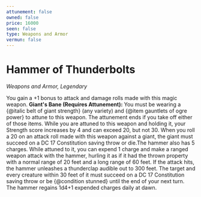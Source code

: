 ```yaml
---
attunement: false
owned: false
price: 16000
seen: false
type: Weapons and Armor
vermun: false
---
```

# Hammer of Thunderbolts

*Weapons and Armor, Legendary*

You gain a +1 bonus to attack and damage rolls made with this magic weapon. **Giant's Bane (Requires Attunement):** You must be wearing a {@italic belt of giant strength} (any variety) and {@item gauntlets of ogre power} to attune to this weapon. The attunement ends if you take off either of those items. While you are attuned to this weapon and holding it, your Strength score increases by 4 and can exceed 20, but not 30. When you roll a 20 on an attack roll made with this weapon against a giant, the giant must succeed on a DC 17 Constitution saving throw or die.The hammer also has 5 charges. While attuned to it, you can expend 1 charge and make a ranged weapon attack with the hammer, hurling it as if it had the thrown property with a normal range of 20 feet and a long range of 60 feet. If the attack hits, the hammer unleashes a thunderclap audible out to 300 feet. The target and every creature within 30 feet of it must succeed on a DC 17 Constitution saving throw or be {@condition stunned} until the end of your next turn. The hammer regains 1d4+1 expended charges daily at dawn.